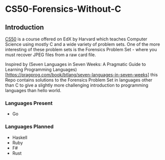 # CS50-Forensics-Without-C

## Introduction

[CS50](https://www.edx.org/course/introduction-computer-science-harvardx-cs50x?gclid=CLXx9oP_ssYCFUjJtAoddvUODA) is a
course offered on EdX by Harvard which teaches Computer Science using mostly C and a wide variety of problem sets. One of
the more interesting of these problem sets is the Forensics Problem Set - where you must recover JPEG files from a raw card file.

Inspired by (Seven Languages in Seven Weeks: A Pragmatic Guide to Learning Programming Languages)[https://pragprog.com/book/btlang/seven-languages-in-seven-weeks]
this Repo contains solutions to the Forensics Problem Set in languages other than C to give a slightly more challenging introduction
to programming languages than hello world.

### Languages Present

* Go

### Languages Planned

* Haskell
* Ruby
* F#
* Rust
